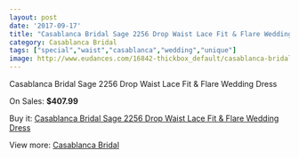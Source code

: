 ```yaml
---
layout: post
date: '2017-09-17'
title: "Casablanca Bridal Sage 2256 Drop Waist Lace Fit & Flare Wedding Dress"
category: Casablanca Bridal
tags: ["special","waist","casablanca","wedding","unique"]
image: http://www.eudances.com/16842-thickbox_default/casablanca-bridal-sage-2256-drop-waist-lace-fit-flare-wedding-dress.jpg
---
```

Casablanca Bridal Sage 2256 Drop Waist Lace Fit & Flare Wedding Dress

On Sales: **$407.99**
<a href="https://www.eudances.com/en/casablanca-bridal/4941-casablanca-bridal-sage-2256-drop-waist-lace-fit-flare-wedding-dress.html"><amp-img layout="responsive" width="600" height="600" src="//www.eudances.com/16842-thickbox_default/casablanca-bridal-sage-2256-drop-waist-lace-fit-flare-wedding-dress.jpg" alt="Casablanca Bridal Sage 2256 Drop Waist Lace Fit & Flare Wedding Dress 0" /></a>
<a href="https://www.eudances.com/en/casablanca-bridal/4941-casablanca-bridal-sage-2256-drop-waist-lace-fit-flare-wedding-dress.html"><amp-img layout="responsive" width="600" height="600" src="//www.eudances.com/16844-thickbox_default/casablanca-bridal-sage-2256-drop-waist-lace-fit-flare-wedding-dress.jpg" alt="Casablanca Bridal Sage 2256 Drop Waist Lace Fit & Flare Wedding Dress 1" /></a>
<a href="https://www.eudances.com/en/casablanca-bridal/4941-casablanca-bridal-sage-2256-drop-waist-lace-fit-flare-wedding-dress.html"><amp-img layout="responsive" width="600" height="600" src="//www.eudances.com/16843-thickbox_default/casablanca-bridal-sage-2256-drop-waist-lace-fit-flare-wedding-dress.jpg" alt="Casablanca Bridal Sage 2256 Drop Waist Lace Fit & Flare Wedding Dress 2" /></a>

Buy it: [Casablanca Bridal Sage 2256 Drop Waist Lace Fit & Flare Wedding Dress](https://www.eudances.com/en/casablanca-bridal/4941-casablanca-bridal-sage-2256-drop-waist-lace-fit-flare-wedding-dress.html "Casablanca Bridal Sage 2256 Drop Waist Lace Fit & Flare Wedding Dress")

View more: [Casablanca Bridal](https://www.eudances.com/en/4-casablanca-bridal "Casablanca Bridal")